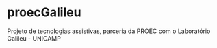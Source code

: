 # proecGalileu
Projeto de tecnologias assistivas, parceria da PROEC com o Laboratório Galileu - UNICAMP
